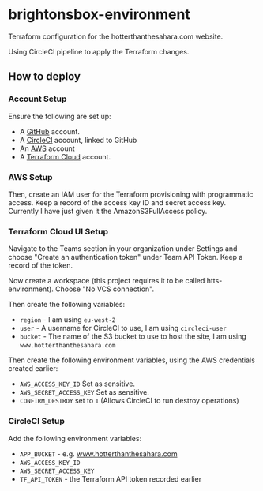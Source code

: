 # brightonsbox-environment

Terraform configuration for the hotterthanthesahara.com website.


Using CircleCI pipeline to apply the Terraform changes.

## How to deploy

### Account Setup

Ensure the following are set up:

 * A [GitHub](https://github.com/brightonsbox) account.
 * A [CircleCI](https://circleci.com/) account, linked to GitHub
 * An [AWS](https://aws.amazon.com/) account
 * A [Terraform Cloud](app.terraform.io) account.

### AWS Setup

Then, create an IAM user for the Terraform provisioning 
with programmatic access. Keep a record of the access 
key ID and secret access key. Currently I have just given 
it the AmazonS3FullAccess policy. 

### Terraform Cloud UI Setup 

Navigate to the Teams section in your organization under 
Settings and choose "Create an authentication token" under 
Team API Token. Keep a record of the token.

Now create a workspace (this project requires it to be 
called htts-environment). Choose "No VCS connection".

Then create the following variables:

 * `region` - I am using `eu-west-2`
 * `user` - A username for CircleCI to use, I am using `circleci-user`
 * `bucket` - The name of the S3 bucket to use to host the site, 
 I am using `www.hotterthanthesahara.com` 

Then create the following environment variables, using the
AWS credentials created earlier:

 * `AWS_ACCESS_KEY_ID` Set as sensitive.
 * `AWS_SECRET_ACCESS_KEY` Set as sensitive.
 * `CONFIRM_DESTROY` set to `1` (Allows CircleCI to run destroy operations)

### CircleCI Setup

Add the following environment variables:

 * `APP_BUCKET` - e.g. www.hotterthanthesahara.com
 * `AWS_ACCESS_KEY_ID`
 * `AWS_SECRET_ACCESS_KEY`
 * `TF_API_TOKEN` - the Terraform API token recorded earlier
